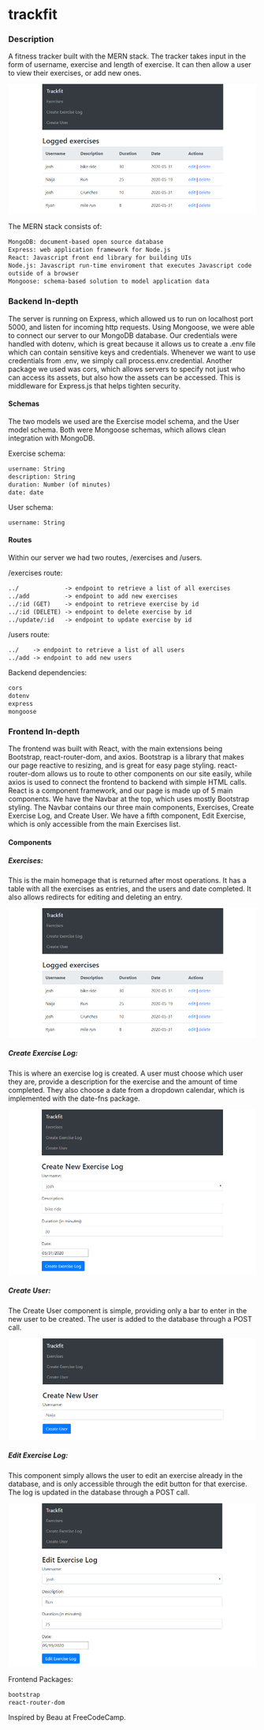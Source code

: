 # trackfit
### Description
A fitness tracker built with the MERN stack.  The tracker takes input in the form of username, exercise and length of exercise.  It can then allow a user to view their exercises, or add new ones.

![Main site](/img/exercises.PNG)

The MERN stack consists of:

    MongoDB: document-based open source database
    Express: web application framework for Node.js
    React: Javascript front end library for building UIs
    Node.js: Javascript run-time enviroment that executes Javascript code outside of a browser
    Mongoose: schema-based solution to model application data

### Backend In-depth

The server is running on Express, which allowed us to run on localhost port 5000, and listen for incoming http requests.  Using Mongoose, we were able to connect our server to our MongoDB database.  Our credentials were handled with dotenv, which is great because it allows us to create a .env file which can contain sensitive keys and credentials.  Whenever we want to use credentials from .env, we simply call process.env.credential.  Another package we used was cors, which allows servers to specify not just who can access its assets, but also how the assets can be accessed.  This is middleware for Express.js that helps tighten security.  

#### Schemas
The two models we used are the Exercise model schema, and the User model schema.  Both were Mongoose schemas, which allows clean integration with MongoDB.

Exercise schema: 

    username: String
    description: String
    duration: Number (of minutes)
    date: date

User schema:
    
    username: String

#### Routes
Within our server we had two routes, /exercises and /users.

/exercises route:

    ../             -> endpoint to retrieve a list of all exercises
    ../add          -> endpoint to add new exercises
    ../:id (GET)    -> endpoint to retrieve exercise by id
    ../:id (DELETE) -> endpoint to delete exercise by id
    ../update/:id   -> endpoint to update exercise by id
    
/users route:
    
    ../    -> endpoint to retrieve a list of all users
    ../add -> endpoint to add new users
    
Backend dependencies:

    cors
    dotenv
    express
    mongoose
    
### Frontend In-depth

The frontend was built with React, with the main extensions being Bootstrap, react-router-dom, and axios.  Bootstrap is a library that makes our page reactive to resizing, and is great for easy page styling.  react-router-dom allows us to route to other components on our site easily, while axios is used to connect the frontend to backend with simple HTML calls.  React is a component framework, and our page is made up of 5 main components.  We have the Navbar at the top, which uses mostly Bootstrap styling.  The Navbar contains our three main components, Exercises, Create Exercise Log, and Create User.  We have a fifth component, Edit Exercise, which is only accessible from the main Exercises list.  

#### Components

##### Exercises:

This is the main homepage that is returned after most operations.  It has a table with all the exercises as entries, and the users and date completed.  It also allows redirects for editing and deleting an entry.

![Exercises](/img/exercises.PNG)

##### Create Exercise Log:

This is where an exercise log is created.  A user must choose which user they are, provide a description for the exercise and the amount of time completed.  They also choose a date from a dropdown calendar, which is implemented with the date-fns package.

![Create Exercise](/img/create-exercise.PNG)

##### Create User:

The Create User component is simple, providing only a bar to enter in the new user to be created.  The user is added to the database through a POST call.

![Create User](/img/create-user.PNG)

##### Edit Exercise Log:
This component simply allows the user to edit an exercise already in the database, and is only accessible through the edit button for that exercise.  The log is updated in the database through a POST call.

![Edit Exercise](/img/edit-exercise.PNG)


Frontend Packages:

    bootstrap
    react-router-dom


Inspired by Beau at FreeCodeCamp.
